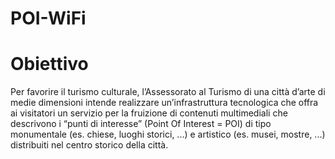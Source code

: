 # POI-WiFi
# 
# Obiettivo
Per favorire il turismo culturale, l’Assessorato al Turismo di una città d’arte di medie dimensioni intende
realizzare un’infrastruttura tecnologica che offra ai visitatori un servizio per la fruizione di contenuti
multimediali che descrivono i “punti di interesse” (Point Of Interest = POI) di tipo monumentale
(es. chiese, luoghi storici, ...) e artistico (es. musei, mostre, ...) distribuiti nel centro storico della città.
